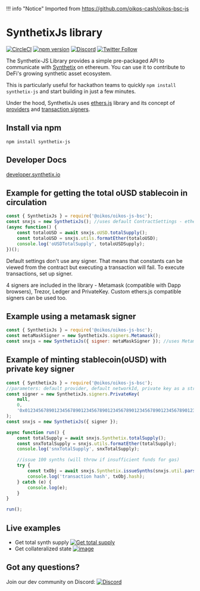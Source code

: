 !!! info "Notice"
Imported from https://github.com/oikos-cash/oikos-bsc-js

# SynthetixJs library

[![CircleCI](https://circleci.com/gh/oikos-cash/oikos-bsc-js.svg?style=svg)](https://circleci.com/gh/Synthetixio/synthetix-js) [![npm version](https://badge.fury.io/js/synthetix-js.svg)](https://badge.fury.io/js/synthetix-js)
[![Discord](https://img.shields.io/discord/413890591840272394.svg?color=768AD4&label=discord&logo=https%3A%2F%2Fdiscordapp.com%2Fassets%2F8c9701b98ad4372b58f13fd9f65f966e.svg)](https://discordapp.com/channels/413890591840272394/)
[![Twitter Follow](https://img.shields.io/twitter/follow/synthetix_io.svg?label=synthetix_io&style=social)](https://twitter.com/synthetix_io)

The Synthetix-JS Library provides a simple pre-packaged API to communicate with [Synthetix](https://synthetix.io) on ethereum. You can use it to contribute to DeFi's growing synthetic asset ecosystem.

This is particularly useful for hackathon teams to quickly `npm install synthetix-js` and start building in just a few minutes.

Under the hood, SynthetixJs uses [ethers.js](https://github.com/ethers-io/ethers.js/) library and its concept of [providers](https://docs.ethers.io/ethers.js/html/api-providers.html) and [transaction signers](https://docs.ethers.io/ethers.js/html/api-contract.html#custom-signer).

## Install via npm

`npm install synthetix-js`

## Developer Docs

[developer.synthetix.io](https://developer.synthetix.io)

## Example for getting the total oUSD stablecoin in circulation

```javascript
const { SynthetixJs } = require('@oikos/oikos-js-bsc');
const snxjs = new SynthetixJs(); //uses default ContractSettings - ethers.js default provider, mainnet
(async function() {
	const totaloUSD = await snxjs.oUSD.totalSupply();
	const totaloUSD = snxjs.utils.formatEther(totaloUSD);
	console.log('oUSDTotalSupply', totaloUSDSupply);
})();
```

Default settings don't use any signer. That means that constants can be viewed from the contract but executing a transaction will fail.
To execute transactions, set up signer.

4 signers are included in the library - Metamask (compatible with Dapp browsers), Trezor, Ledger and PrivateKey.
Custom ethers.js compatible signers can be used too.

## Example using a metamask signer

```javascript
const { SynthetixJs } = require('@oikos/oikos-js-bsc');
const metaMaskSigner = new SynthetixJs.signers.Metamask();
const snxjs = new SynthetixJs({ signer: metaMaskSigner }); //uses Metamask signer and default infura.io provider on mainnet
```

## Example of minting stablecoin(oUSD) with private key signer

```javascript
const { SynthetixJs } = require('@oikos/oikos-js-bsc');
//parameters: default provider, default networkId, private key as a string
const signer = new SynthetixJs.signers.PrivateKey(
	null,
	0,
	'0x0123456789012345678901234567890123456789012345678901234567890123',
);
const snxjs = new SynthetixJs({ signer });

async function run() {
	const totalSupply = await snxjs.Synthetix.totalSupply();
	const snxTotalSupply = snxjs.utils.formatEther(totalSupply);
	console.log('snxTotalSupply', snxTotalSupply);

	//issue 100 synths (will throw if insufficient funds for gas)
	try {
		const txObj = await snxjs.Synthetix.issueSynths(snxjs.util.parseEther('100')); //execute transaction (requires gas)
		console.log('transaction hash', txObj.hash);
	} catch (e) {
		console.log(e);
	}
}

run();
```

## Live examples

- Get total synth supply [![Get total supply](https://user-images.githubusercontent.com/799038/57645476-572dc780-758c-11e9-98e3-33846fb8c176.png)](https://codepen.io/justinjmoses/pen/vMKywz/left?editors=0010)
- Get collateralized state [![image](https://user-images.githubusercontent.com/799038/57646044-ad4f3a80-758d-11e9-879e-4a507c2cf894.png)
  ](https://codepen.io/justinjmoses/pen/qwqoBR/left?editors=0010)

## Got any questions?

Join our dev community on Discord: [![Discord](https://img.shields.io/discord/413890591840272394.svg?color=768AD4&label=discord&logo=https%3A%2F%2Fdiscordapp.com%2Fassets%2F8c9701b98ad4372b58f13fd9f65f966e.svg)](https://discordapp.com/channels/413890591840272394/)
